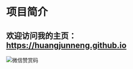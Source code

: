 
# 项目简介


## 欢迎访问我的主页： https://huangjunneng.github.io

<link rel="stylesheet" href="https://cdn.jsdelivr.net/npm/gitalk@1/dist/gitalk.css">
<script src="https://cdn.jsdelivr.net/npm/gitalk@1/dist/gitalk.min.js"></script>
<div id="gitalk-container"></div>
<script>
var gitalk = new Gitalk({ 
    "clientID": "a5740dd5f139334f7201",
    "clientSecret": "01fdd5258b15403a2fc9194f5434d56789ebe161", 
    "repo": "huangjunneng.github.io", 
    "owner": "huangjunneng", 
    "admin": ["huangjunneng"],
    "id": window.location.pathname,
    "distractionFreeMode": true
 });
gitalk.render("gitalk-container"); 
</script>

 ![微信赞赏码](../../img/wx_zsm.jpg)






